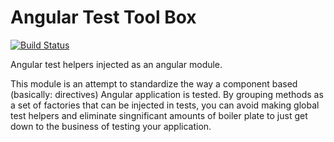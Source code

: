 Angular Test Tool Box
=====================

[![Build Status](https://travis-ci.org/jdalt/angular-test-tool-box.svg?branch=master)](https://travis-ci.org/jdalt/angular-test-tool-box.svg?branch=master)

Angular test helpers injected as an angular module.

This module is an attempt to standardize the way a component based (basically: directives) Angular application is tested. By grouping methods as a set of factories that can be injected in tests, you can avoid making global test helpers and eliminate singnificant amounts of boiler plate to just get down to the business of testing your application.



